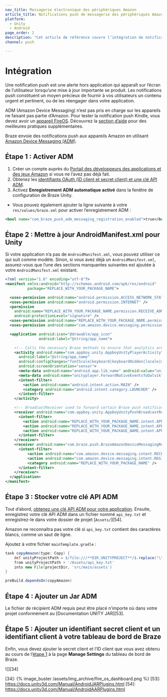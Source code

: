 ```yaml
---
nav_title: Messagerie électronique des périphériques Amazon
article_title: Notifications push de messagerie des périphériques Amazon pour Unity
platform: 
  - Unity
  - Android
page_order: 2
description: "Cet article de référence couvre l’intégration de notifications push Amazon Android pour la plateforme Unity."
channel: push

---
```


# Intégration

Une notification push est une alerte hors application qui apparaît sur l’écran de l’utilisateur lorsqu’une mise à jour importante se produit. Les notifications push constituent un moyen précieux de fournir à vos utilisateurs un contenu urgent et pertinent, ou de les réengager dans votre application.

ADM (Amazon Device Messaging) n’est pas pris en charge sur les appareils ne faisant pas partie d’Amazon. Pour tester la notification push Kindle, vous devez avoir un [appareil FireOS][32]. Découvrez la [section d’aide][8] pour des meilleures pratiques supplémentaires.

Braze envoie des notifications push aux appareils Amazon en utilisant [Amazon Device Messaging (ADM)][14].

## Étape 1 : Activer ADM

1. Créer un compte auprès du [Portail des développeurs des applications et des jeux Amazon][10] si vous ne l’avez pas déjà fait.
2. Obtenez les [identifiants OAuth (ID client et secret client) et une clé API ADM][11].
3. Activez **Enregistrement ADM automatique activé** dans la fenêtre de configuration de Braze Unity. 
  - Vous pouvez également ajouter la ligne suivante à votre `res/values/braze.xml` pour activer l’enregistrement ADM :

  ```xml
  <bool name="com_braze_push_adm_messaging_registration_enabled">true</bool>
  ```

## Étape 2 : Mettre à jour AndroidManifest.xml pour Unity

Si votre application n’a pas de `AndroidManifest.xml`, vous pouvez utiliser ce qui suit comme modèle. Sinon, si vous avez déjà un `AndroidManifest.xml`, assurez-vous que l’une des sections manquantes suivantes est ajoutée à votre `AndroidManifest.xml` existant.

```xml
<?xml version="1.0" encoding="utf-8"?>
<manifest xmlns:android="http://schemas.android.com/apk/res/android"
          package="REPLACE_WITH_YOUR_PACKAGE_NAME">

  <uses-permission android:name="android.permission.ACCESS_NETWORK_STATE" />
  <uses-permission android:name="android.permission.INTERNET" />
  <permission
    android:name="REPLACE_WITH_YOUR_PACKAGE_NAME.permission.RECEIVE_ADM_MESSAGE"
    android:protectionLevel="signature" />
  <uses-permission android:name="REPLACE_WITH_YOUR_PACKAGE_NAME.permission.RECEIVE_ADM_MESSAGE" />
  <uses-permission android:name="com.amazon.device.messaging.permission.RECEIVE" />

  <application android:icon="@drawable/app_icon" 
               android:label="@string/app_name">

    <!-- Calls the necessary Braze methods to ensure that analytics are collected and that push notifications are properly forwarded to the Unity application. -->
    <activity android:name="com.appboy.unity.AppboyUnityPlayerActivity" 
      android:label="@string/app_name" 
      android:configChanges="fontScale|keyboard|keyboardHidden|locale|mnc|mcc|navigation|orientation|screenLayout|screenSize|smallestScreenSize|uiMode|touchscreen" 
      android:screenOrientation="sensor">
      <meta-data android:name="android.app.lib_name" android:value="unity" />
      <meta-data android:name="unityplayer.ForwardNativeEventsToDalvik" android:value="true" />
      <intent-filter>
        <action android:name="android.intent.action.MAIN" />
        <category android:name="android.intent.category.LAUNCHER" />
      </intent-filter>
    </activity>

    <!-- BroadcastReceiver used to forward certain Braze push notification events to Unity -->
    <receiver android:name="com.appboy.unity.AppboyUnityPushBroadcastReceiver" android:exported="false" >
      <intent-filter>
        <action android:name="REPLACE_WITH_YOUR_PACKAGE_NAME.intent.APPBOY_PUSH_RECEIVED" />
        <action android:name="REPLACE_WITH_YOUR_PACKAGE_NAME.intent.APPBOY_NOTIFICATION_OPENED" />
        <action android:name="REPLACE_WITH_YOUR_PACKAGE_NAME.intent.APPBOY_PUSH_DELETED" />
      </intent-filter>
    </receiver>
    <receiver android:name="com.braze.push.BrazeAmazonDeviceMessagingReceiver" android:permission="com.amazon.device.messaging.permission.SEND">
      <intent-filter>
          <action android:name="com.amazon.device.messaging.intent.RECEIVE" />
          <action android:name="com.amazon.device.messaging.intent.REGISTRATION" />
          <category android:name="REPLACE_WITH_YOUR_PACKAGE_NAME" />
      </intent-filter>
    </receiver>
  </application>
</manifest>
```

## Étape 3 : Stocker votre clé API ADM

Tout d’abord, [obtenez une clé API ADM pour votre application][11].  Ensuite, enregistrez votre clé API ADM dans un fichier nommé `api_key.txt` et enregistrez-le dans votre dossier de projet [`Assets/`][54].

Amazon ne reconnaîtra pas votre clé si `api_key.txt` contient des caractères blancs, comme un saut de ligne.

Ajoutez à votre fichier `mainTemplate.gradle` :

```gradle
task copyAmazon(type: Copy) {
    def unityProjectPath = $/file:///**DIR_UNITYPROJECT**/$.replace("\\", "/")
    from unityProjectPath + '/Assets/api_key.txt'
    into new File(projectDir, 'src/main/assets')
}

preBuild.dependsOn(copyAmazon)
```

## Étape 4 : Ajouter un Jar ADM

Le fichier de récipient ADM requis peut être placé n’importe où dans votre projet conformément au [Documentation UNITY JAR][53].

## Étape 5 : Ajouter un identifiant secret client et un identifiant client à votre tableau de bord de Braze

Enfin, vous devez ajouter le secret client et l’ID client que vous avez obtenu au cours de l’[étape 1][2] à la page **Manage Settings** du tableau de bord de Braze.

![][34]

[2]: #step-1-enable-adm
[8]: {{site.baseurl}}/developer_guide/platform_integration_guides/android/push_notifications/fireos/troubleshooting/
[10]: https://developer.amazon.com/public
[11]: https://developer.amazon.com/public/apis/engage/device-messaging/tech-docs/02-obtaining-adm-credentials
[12]: https://developer.amazon.com/public/apis/engage/device-messaging/tech-docs/03-setting-up-adm
[14]: https://developer.amazon.com/public/apis/engage/device-messaging
[29]: {{site.baseurl}}/developer_guide/platform_integration_guides/android/advanced_use_cases/deep_linking/
[32]: https://developer.amazon.com/appsandservices/apis/engage/device-messaging/tech-docs/04-integrating-your-app-with-adm
[34]: {% image_buster /assets/img_archive/fire_os_dashboard.png %}
[53]: https://docs.unity3d.com/Manual/AndroidJARPlugins.html
[54]: https://docs.unity3d.com/Manual/AndroidAARPlugins.html
